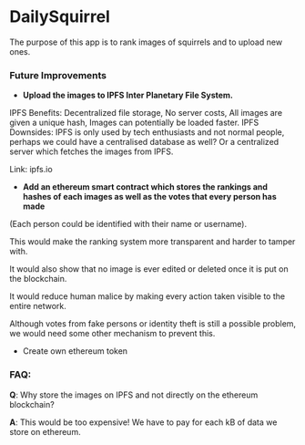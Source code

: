 # DailySquirrel

The purpose of this app is to rank images of squirrels and to upload new ones.


### Future Improvements

- **Upload the images to IPFS Inter Planetary File System.**

IPFS Benefits: Decentralized file storage, No server costs, All images are given a unique hash, Images can potentially be loaded faster. IPFS Downsides: IPFS is only used by tech enthusiasts and not normal people, perhaps we could have a centralised database as well? Or a centralized server which fetches the images from IPFS.

Link: ipfs.io

- **Add an ethereum smart contract which stores the rankings and hashes of each images as well as the votes that every person has made** 

(Each person could be identified with their name or username).

This would make the ranking system more transparent and harder to tamper with. 

It would also show that no image is ever edited or deleted once it is put on the blockchain.

It would reduce human malice by making every action taken visible to the entire network. 

Although votes from fake persons or identity theft is still a possible problem, we would need some other mechanism to prevent this.

- Create own ethereum token


### FAQ: 

**Q**: Why store the images on IPFS and not directly on the ethereum blockchain? 

**A**: This would be too expensive! We have to pay for each kB of data we store on ethereum. 
